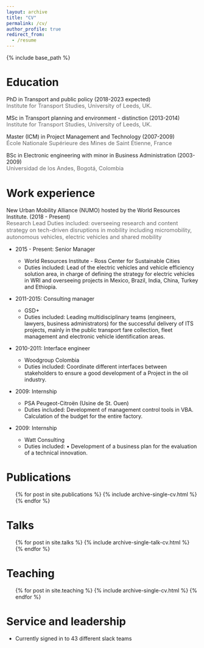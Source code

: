```yaml
---
layout: archive
title: "CV"
permalink: /cv/
author_profile: true
redirect_from:
  - /resume
---
```


{% include base_path %}

Education
======
<i class="fas fa-fw fa-graduation-cap"></i> PhD in Transport and public policy (2018-2023 expected)  
<SPAN STYLE="color: #696969	; font-size: 11pt">Institute for Transport Studies, University of Leeds, UK.</span>  

<i class="fas fa-fw fa-graduation-cap"></i> MSc in Transport planning and environment - distinction (2013-2014)  
  <SPAN STYLE="color: #696969	; font-size: 11pt">Institute for Transport Studies, University of Leeds, UK.</span>   
  
<i class="fas fa-fw fa-graduation-cap"></i> Master (ICM) in Project Management and Technology (2007-2009)  
  <SPAN STYLE="color: #696969	; font-size: 11pt">École Nationale Supérieure des Mines de Saint Étienne, France</span>  
  
<i class="fas fa-fw fa-graduation-cap"></i> BSc in Electronic engineering with minor in Business Administration (2003-2009)  
  <SPAN STYLE="color: #696969	; font-size: 11pt">Universidad de los Andes, Bogotá, Colombia</span> 

Work experience
======
<i class="fas fa-fw fa-briefcase"></i> New Urban Mobility Alliance (NUMO) hosted by the World Resources Institute. (2018 - Present)  
<SPAN STYLE="color: #696969	; font-size: 11pt"> Research Lead 
Duties included: overseeing research and content strategy on tech-driven disruptions in mobility including micromobility, autonomous vehicles, electric vehicles and shared mobility</span> 

* 2015 - Present: Senior Manager
  * World Resources Institute - Ross Center for Sustainable Cities
  * Duties included: Lead of the electric vehicles and vehicle efficiency solution area, in charge of defining the strategy for electric vehicles in WRI and overseeing projects in Mexico, Brazil, India, China, Turkey and Ethiopia.

* 2011-2015: Consulting manager
  * GSD+
  * Duties included: Leading multidisciplinary teams (engineers, lawyers, business administrators) for the successful delivery of ITS projects, mainly in the public transport fare collection, fleet management and electronic vehicle identification areas.

* 2010-2011: Interface engineer 
  * Woodgroup Colombia
  * Duties included: Coordinate different interfaces between stakeholders to ensure a good development of a Project in the oil industry. 
  
* 2009: Internship 
  * PSA Peugeot-Citroën (Usine de St. Ouen)
  * Duties included: Development of management control tools in VBA. Calculation of the budget for the entire factory.   

* 2009: Internship 
  * Watt Consulting
  * Duties included: •	Development of a business plan for the evaluation of a technical innovation.   

Publications
======
  <ul>{% for post in site.publications %}
    {% include archive-single-cv.html %}
  {% endfor %}</ul>
  
Talks
======
  <ul>{% for post in site.talks %}
    {% include archive-single-talk-cv.html %}
  {% endfor %}</ul>
  
Teaching
======
  <ul>{% for post in site.teaching %}
    {% include archive-single-cv.html %}
  {% endfor %}</ul>
  
Service and leadership
======
* Currently signed in to 43 different slack teams
